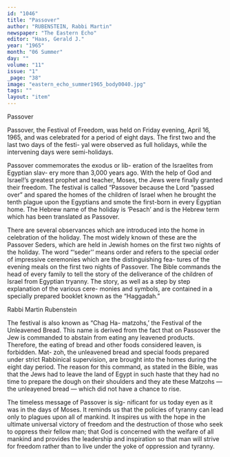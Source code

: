 ```yaml
---
id: "1046"
title: "Passover"
author: "RUBENSTEIN, Rabbi Martin"
newspaper: "The Eastern Echo"
editor: "Haas, Gerald J."
year: "1965"
month: "06 Summer"
day: ""
volume: "11"
issue: "1"
_page: "38"
image: "eastern_echo_summer1965_body0040.jpg"
tags: ""
layout: "item"
---
```

Passover

Passover, the Festival of Freedom, was
held on Friday evening, April 16, 1965, and
was celebrated for a period of eight days. The
first two and the last two days of the festi-
yal were observed as full holidays, while the
intervening days were semi-holidays.

Passover commemorates the exodus or lib-
eration of the Israelites from Egyptian slav-
ery more than 3,000 years ago. With the
help of God and Israel!’s greatest prophet
and teacher, Moses, the Jews were finally
granted their freedom. The festival is called
“Passover because the Lord “passed over”
and spared the homes of the children of
Israel when he brought the tenth plague upon
the Egyptians and smote the first-born in
every Egyptian home. The Hebrew name of
the holiday is ‘Pesach’ and is the Hebrew
term which has been translated as Passover.

There are several observances which are
introduced into the home in celebration of
the holiday. The most widely known of these
are the Passover Seders, which are held in
Jewish homes on the first two nights of the
holiday. The word “‘seder’’ means order and
refers to the special order of impressive
ceremonies which are the distinguishing fea-
tures of the evening meals on the first two
nights of Passover. The Bible commands the
head of every family to tell the story of the
deliverance of the children of Israel from
Egyptian tryanny. The story, as well as a
step by step explanation of the various cere-
monies and symbols, are contained in a
specially prepared booklet known as the
“Haggadah.”

Rabbi Martin Rubenstein

The festival is also known as “Chag Ha-
matzohs,’ the Festival of the Unleavened
Bread. This name is derived from the fact
that on Passover the Jew is commanded to
abstain from eating any leavened products.
Therefore, the eating of bread and other
foods considered leaven, is forbidden. Mat-
zoh, the unleavened bread and special foods
prepared under strict Rabbinical supervision,
are brought into the homes during the eight
day period. The reason for this command, as
stated in the Bible, was that the Jews had to
leave the land of Egypt in such haste that
they had no time to prepare the dough on
their shoulders and they ate these Matzohs
— the unleayened bread — which did not
have a chance to rise.

The timeless message of Passover is sig-
nificant for us today eyen as it was in the
days of Moses. It reminds us that the policies
of tyranny can lead only to plagues upon all
of mankind. It inspires us with the hope in
the ultimate universal victory of freedom and
the destruction of those who seek to oppress
their fellow man; that God is concerned with
the weifare of all mankind and provides the
leadership and inspiration so that man will
strive for freedom rather than to live under
the yoke of oppression and tyranny.
